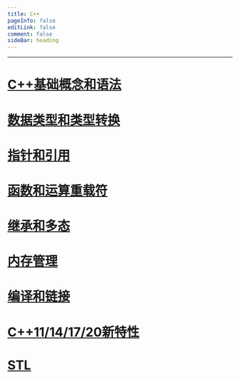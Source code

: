 ```yaml
---
title: C++
pageInfo: false
editLink: false
comment: false
sideBar: heading
---
```


------



# [C++基础概念和语法](./summary.md)

# [数据类型和类型转换](./data-structure.md)

# [指针和引用](./function.md)


# [函数和运算重载符](./compilation-memory.md)

# [继承和多态](./inheritanceAndPolymorphism.md)

# [内存管理]()

# [编译和链接]()

# [C++11/14/17/20新特性]()

# [STL](./stl.md)
